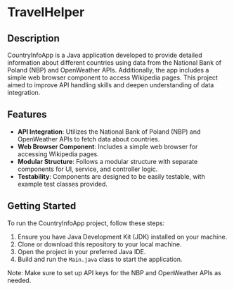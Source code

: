 # TravelHelper

## Description

CountryInfoApp is a Java application developed to provide detailed information about different countries using data from the National Bank of Poland (NBP) and OpenWeather APIs. Additionally, the app includes a simple web browser component to access Wikipedia pages. This project aimed to improve API handling skills and deepen understanding of data integration.

## Features

- **API Integration**: Utilizes the National Bank of Poland (NBP) and OpenWeather APIs to fetch data about countries.
- **Web Browser Component**: Includes a simple web browser for accessing Wikipedia pages.
- **Modular Structure**: Follows a modular structure with separate components for UI, service, and controller logic.
- **Testability**: Components are designed to be easily testable, with example test classes provided.

## Getting Started

To run the CountryInfoApp project, follow these steps:

1. Ensure you have Java Development Kit (JDK) installed on your machine.
2. Clone or download this repository to your local machine.
3. Open the project in your preferred Java IDE.
4. Build and run the `Main.java` class to start the application.

Note: Make sure to set up API keys for the NBP and OpenWeather APIs as needed.
